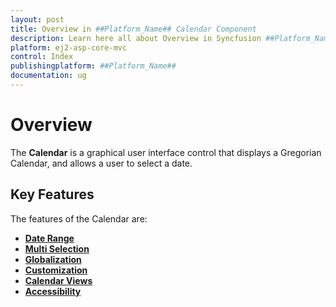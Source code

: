 ```yaml
---
layout: post
title: Overview in ##Platform_Name## Calendar Component
description: Learn here all about Overview in Syncfusion ##Platform_Name## Calendar component of Syncfusion Essential JS 2 and more.
platform: ej2-asp-core-mvc
control: Index
publishingplatform: ##Platform_Name##
documentation: ug
---
```


# Overview

The **Calendar** is a graphical user interface control that displays a Gregorian Calendar, and allows a user to select a date.

## Key Features

The features of the Calendar are:

* **[Date Range](/calendar/date-range/)**
* **[Multi Selection](/calendar/multi-select/)**
* **[Globalization](/calendar/globalization/)**
* **[Customization](/calendar/customization/)**
* **[Calendar Views](/calendar/calendar-views/)**
* **[Accessibility](/calendar/accessibility/)**